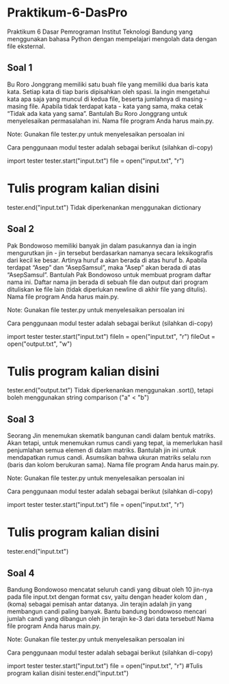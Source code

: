 # Praktikum-6-DasPro
Praktikum 6 Dasar Pemrograman Institut Teknologi Bandung yang menggunakan bahasa Python dengan mempelajari mengolah data dengan file eksternal.
## Soal 1
Bu Roro Jonggrang memiliki satu buah file yang memiliki dua baris kata kata. Setiap kata di tiap baris dipisahkan oleh spasi. Ia ingin mengetahui kata apa saja yang muncul di kedua file, beserta jumlahnya di masing - masing file. Apabila tidak terdapat kata - kata yang sama, maka cetak “Tidak ada kata yang sama”. Bantulah Bu Roro Jonggrang untuk menyelesaikan permasalahan ini. Nama file program Anda harus main.py.

Note: Gunakan file tester.py untuk menyelesaikan persoalan ini

Cara penggunaan modul tester adalah sebagai berikut (silahkan di-copy)

import tester
tester.start("input.txt")
file = open("input.txt", "r")
# Tulis program kalian disini
tester.end("input.txt")
Tidak diperkenankan menggunakan dictionary
## Soal 2
Pak Bondowoso memiliki banyak jin dalam pasukannya dan ia ingin mengurutkan jin - jin tersebut berdasarkan namanya secara leksikografis dari kecil ke besar. Artinya huruf a akan berada di atas huruf b. Apabila terdapat “Asep” dan “AsepSamsul”, maka “Asep” akan berada di atas “AsepSamsul”. Bantulah Pak Bondowoso untuk membuat program daftar nama ini. Daftar nama jin berada di sebuah file dan output dari program dituliskan ke file lain (tidak diperlukan newline di akhir file yang ditulis). Nama file program Anda harus main.py.


Note: Gunakan file tester.py untuk menyelesaikan persoalan ini

Cara penggunaan modul tester adalah sebagai berikut (silahkan di-copy)

import tester
tester.start("input.txt")
fileIn = open("input.txt", "r")
fileOut = open("output.txt", "w")
# Tulis program kalian disini
tester.end("output.txt")
Tidak diperkenankan menggunakan .sort(), tetapi boleh menggunakan string comparison ("a" < "b")
## Soal 3
Seorang Jin menemukan skematik bangunan candi dalam bentuk matriks. Akan tetapi, untuk menemukan rumus candi yang tepat, ia memerlukan hasil penjumlahan semua elemen di dalam matriks. Bantulah jin ini untuk mendapatkan rumus candi. Asumsikan bahwa ukuran matriks selalu nxn (baris dan kolom berukuran sama). Nama file program Anda harus main.py.

Note: Gunakan file tester.py untuk menyelesaikan persoalan ini

Cara penggunaan modul tester adalah sebagai berikut (silahkan di-copy)

import tester
tester.start("input.txt")
file = open("input.txt", "r")
# Tulis program kalian disini
tester.end("input.txt")
## Soal 4
Bandung Bondowoso mencatat seluruh candi yang dibuat oleh 10 jin-nya pada file input.txt dengan format csv, yaitu dengan header kolom dan , (koma) sebagai pemisah antar datanya. Jin terajin adalah jin yang membangun candi paling banyak. Bantu bandung bondowoso mencari jumlah candi yang dibangun oleh jin terajin ke-3 dari data tersebut! Nama file program Anda harus main.py.

Note: Gunakan file tester.py untuk menyelesaikan persoalan ini

Cara penggunaan modul tester adalah sebagai berikut (silahkan di-copy)

import tester
tester.start("input.txt")
file = open("input.txt", "r")
#Tulis program kalian disini
tester.end("input.txt")

